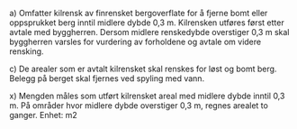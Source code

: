 a) Omfatter kilrensk av finrensket bergoverflate for å fjerne bomt eller oppsprukket berg inntil midlere dybde 0,3 m. Kilrensken utføres først etter avtale med byggherren.
Dersom midlere renskedybde overstiger 0,3 m skal byggherren varsles for vurdering av forholdene og avtale om videre rensking.

c) De arealer som er avtalt kilrensket skal renskes for løst og bomt berg. Belegg på berget skal fjernes ved spyling med vann.

x) Mengden måles som utført kilrensket areal med midlere dybde inntil 0,3 m. På områder hvor midlere dybde overstiger 0,3 m, regnes arealet to ganger. Enhet: m2


